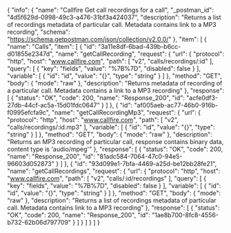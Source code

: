 {
  "info": {
    "name": "Callfire Get call recordings for a call",
    "_postman_id": "4d5f629d-0998-49c3-a476-31bf3a424037",
    "description": "Returns a list of recordings metadata of particular call. Metadata contains link to a MP3 recording",
    "schema": "https://schema.getpostman.com/json/collection/v2.0.0/"
  },
  "item": [
    {
      "name": "Calls",
      "item": [
        {
          "id": "3a11e8df-6bad-439b-b6cc-d01855e2347d",
          "name": "getCallRecording",
          "request": {
            "url": {
              "protocol": "http",
              "host": "www.callfire.com",
              "path": [
                "v2",
                "calls/recordings/:id"
              ],
              "query": [
                {
                  "key": "fields",
                  "value": "%7B%7D",
                  "disabled": false
                }
              ],
              "variable": [
                {
                  "id": "id",
                  "value": "{}",
                  "type": "string"
                }
              ]
            },
            "method": "GET",
            "body": {
              "mode": "raw"
            },
            "description": "Returns metadata of recording of a particular call. Metadata contains a link to a MP3 recording"
          },
          "response": [
            {
              "status": "OK",
              "code": 200,
              "name": "Response_200",
              "id": "acfe0df3-27db-44cf-ac5a-15d01fdc0647"
            }
          ]
        },
        {
          "id": "af005aeb-ac77-46b0-916b-f0995efcfa9c",
          "name": "getCallRecordingMp3",
          "request": {
            "url": {
              "protocol": "http",
              "host": "www.callfire.com",
              "path": [
                "v2",
                "calls/recordings/:id.mp3"
              ],
              "variable": [
                {
                  "id": "id",
                  "value": "{}",
                  "type": "string"
                }
              ]
            },
            "method": "GET",
            "body": {
              "mode": "raw"
            },
            "description": "Returns an MP3 recording of particular call, response contains binary data, content type is 'audio/mpeg'"
          },
          "response": [
            {
              "status": "OK",
              "code": 200,
              "name": "Response_200",
              "id": "81adc584-7064-47c0-94e5-96603d052873"
            }
          ]
        },
        {
          "id": "93d099e1-7bfa-4469-a25d-be12bb28fe21",
          "name": "getCallRecordings",
          "request": {
            "url": {
              "protocol": "http",
              "host": "www.callfire.com",
              "path": [
                "v2",
                "calls/:id/recordings"
              ],
              "query": [
                {
                  "key": "fields",
                  "value": "%7B%7D",
                  "disabled": false
                }
              ],
              "variable": [
                {
                  "id": "id",
                  "value": "{}",
                  "type": "string"
                }
              ]
            },
            "method": "GET",
            "body": {
              "mode": "raw"
            },
            "description": "Returns a list of recordings metadata of particular call. Metadata contains link to a MP3 recording"
          },
          "response": [
            {
              "status": "OK",
              "code": 200,
              "name": "Response_200",
              "id": "1ae8b700-8fc8-4556-b732-62b06d797709"
            }
          ]
        }
      ]
    }
  ]
}